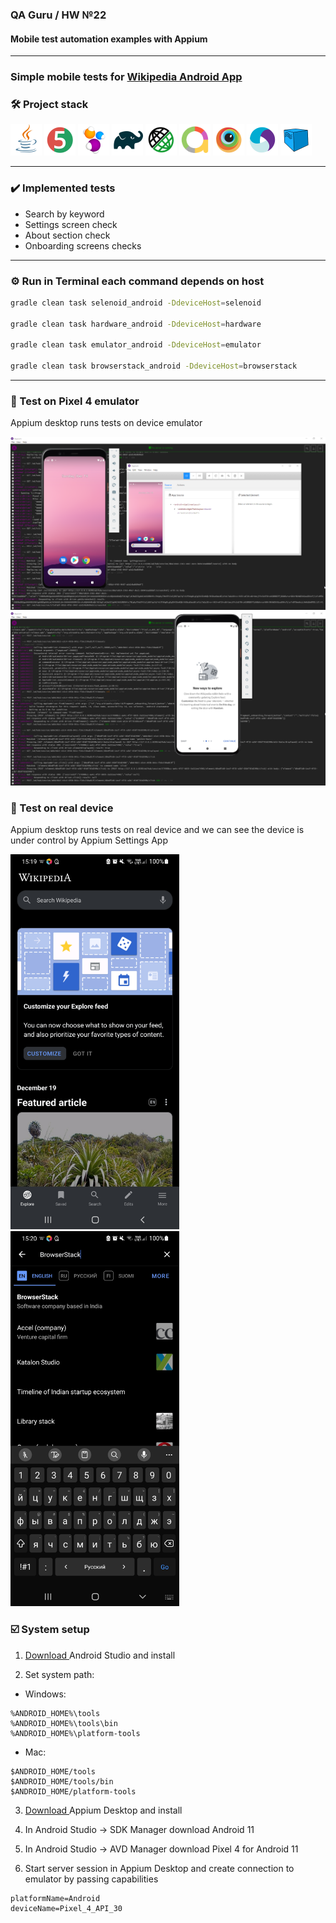 ### QA Guru / HW №22
#### Mobile test automation examples with Appium
___

### Simple mobile tests for [Wikipedia Android App](https://www.wikipedia.org/)


### :hammer_and_wrench: Project stack

<code><img height="50" title="Java" src="https://github.com/Lena-Sazh/Lena-Sazh/blob/main/src/test/resources/logo/Java.svg"></code>
<code><img height="50" title="JUnit 5" src="https://github.com/Lena-Sazh/Lena-Sazh/blob/main/src/test/resources/logo/JUnit5.svg"></code>
<code><img height="50" title="JUnit 5" src="https://github.com/Lena-Sazh/Lena-Sazh/blob/main/src/test/resources/logo/Selenide.svg"></code>
<code><img height="50" title="Gradle" src="https://github.com/Lena-Sazh/Lena-Sazh/blob/main/src/test/resources/logo/Gradle.svg"></code>
<code><img height="50" title="Rest-Assured" src="https://github.com/Lena-Sazh/Lena-Sazh/blob/main/src/test/resources/logo/Rest-Assured.svg"></code>
<code><img height="50" title="Allure Report" src="https://github.com/Lena-Sazh/Lena-Sazh/blob/main/src/test/resources/logo/Allure_Report.svg"></code>
<code><img height="50" title="Rest-Assured" src="https://github.com/Lena-Sazh/Lena-Sazh/blob/main/src/test/resources/logo/Browserstack.svg"></code>
<code><img height="50" title="Allure Report" src="https://github.com/Lena-Sazh/Lena-Sazh/blob/main/src/test/resources/logo/Appium.svg"></code>
<code><img height="50" title="Allure Report" src="https://github.com/Lena-Sazh/Lena-Sazh/blob/main/src/test/resources/logo/Selenoid.svg"></code>
___

### :heavy_check_mark: Implemented tests
  
* Search by keyword
* Settings screen check
* About section check
* Onboarding screens checks

___

### :gear: Run in Terminal each command depends on host

```bash
gradle clean task selenoid_android -DdeviceHost=selenoid

gradle clean task hardware_android -DdeviceHost=hardware

gradle clean task emulator_android -DdeviceHost=emulator

gradle clean task browserstack_android -DdeviceHost=browserstack
```
___

### :camera_flash: Test on Pixel 4 emulator

Appium desktop runs tests on device emulator

![Appium Inspector](https://github.com/Lena-Sazh/Appium/blob/master/src/test/resources/img/AppiumInspector.png)
![Emulator Test](https://github.com/Lena-Sazh/Appium/blob/master/src/test/resources/img/EmulatorTest.png)

### :camera_flash: Test on real device

Appium desktop runs tests on real device and we can see the device is under control by Appium Settings App

<code><img height="600" title="Real device Test" src="https://github.com/Lena-Sazh/Appium/blob/master/src/test/resources/img/HardwareTest2.jpg"></code>
<code><img height="600" title="Real device Test" src="https://github.com/Lena-Sazh/Appium/blob/master/src/test/resources/img/HardwareTest.jpg"></code>

### :ballot_box_with_check: System setup

1. <a href="https://developer.android.com/studio">Download </a> Android Studio and install

2. Set system path:
* Windows:
```
%ANDROID_HOME%\tools
%ANDROID_HOME%\tools\bin
%ANDROID_HOME%\platform-tools
```
* Mac:
```
$ANDROID_HOME/tools
$ANDROID_HOME/tools/bin
$ANDROID_HOME/platform-tools
```
3. <a href="https://github.com/appium/appium-desktop">Download </a> Appium Desktop and install

4. In Android Studio -> SDK Manager download Android 11

5. In Android Studio -> AVD Manager download Pixel 4 for Android 11

6. Start server session in Appium Desktop and create connection to emulator by passing capabilities
```
platformName=Android
deviceName=Pixel_4_API_30
```
